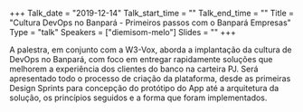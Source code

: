 +++
Talk_date = "2019-12-14"
Talk_start_time = ""
Talk_end_time = ""
Title = "Cultura DevOps no Banpará - Primeiros passos com o Banpará Empresas"
Type = "talk"
Speakers = ["diemisom-melo"]
Slides = ""
+++

A palestra, em conjunto com a W3-Vox, aborda a implantação da cultura de DevOps no Banpará, com foco em entregar rapidamente soluções que melhorem a experiência dos clientes do banco na carteira PJ. Será apresentado todo o processo de criação da plataforma, desde as primeiras Design Sprints para concepção do protótipo do App até a arquitetura da solução, os princípios seguidos e a forma que foram implementados.

